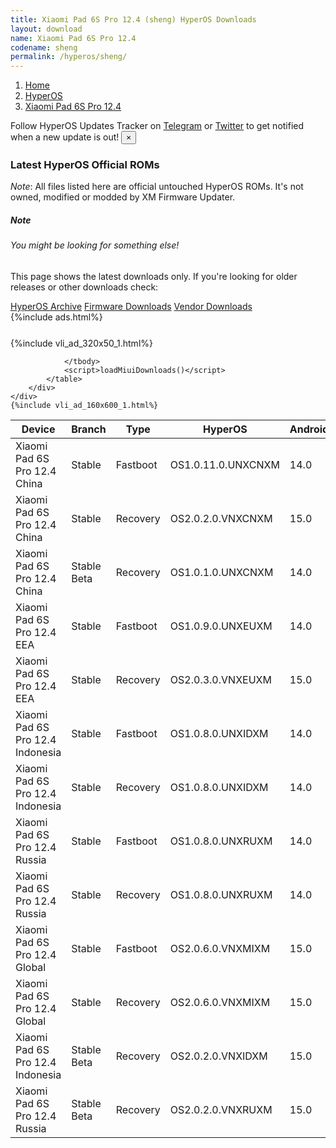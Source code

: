 ```yaml
---
title: Xiaomi Pad 6S Pro 12.4 (sheng) HyperOS Downloads
layout: download
name: Xiaomi Pad 6S Pro 12.4
codename: sheng
permalink: /hyperos/sheng/
---
```

<nav aria-label="breadcrumb">
    <ol class="breadcrumb">
        <li class="breadcrumb-item"><a href="/">Home</a></li>
        <li class="breadcrumb-item"><a href="/hyperos/">HyperOS</a></li>
        <li class="breadcrumb-item active" aria-current="page"><a href="/hyperos/sheng/">Xiaomi Pad 6S Pro 12.4</a></li>
    </ol>
</nav>
<div class="alert alert-primary alert-dismissible fade show" role="alert">
    Follow HyperOS Updates Tracker on <a href="https://t.me/MIUIUpdatesTracker" class="alert-link">Telegram</a>
     or <a href="https://twitter.com/MiFwUpdater" class="alert-link">Twitter</a> to get notified when a new update is out!
    <button type="button" class="close" data-dismiss="alert" aria-label="Close">
        <span aria-hidden="true">&times;</span>
    </button>
</div>

### Latest HyperOS Official ROMs
*Note*: All files listed here are official untouched HyperOS ROMs. It's not owned, modified or modded by XM Firmware Updater.
<div class="card">
  <div class="card-body">
    <h5 class="card-title">Note</h5>
    <h6 class="card-subtitle mb-2 text-muted">You might be looking for something else!</h6>
    <p class="card-text">This page shows the latest downloads only.
     If you're looking for older releases or other downloads check:</p>
    <a href="/archive/hyperos/sheng/" class="card-link">HyperOS Archive</a>
    <a href="/firmware/sheng/" class="card-link">Firmware Downloads</a>
    <a href="/vendor/sheng/" class="card-link">Vendor Downloads</a>
  </div>
</div>
{%include ads.html%}
<div class="row justify-content-center">
    <div class="col-10">
        <div class="table-responsive-md" style="margin-top: 25px;">
            {%include vli_ad_320x50_1.html%}
            <table id="miui" class="display dt-responsive nowrap compact table table-striped table-hover table-sm">
                <thead class="thead-dark">
                    <tr>
                        <th data-ref="device">Device</th>
                        <th data-ref="branch">Branch</th>
                        <th data-ref="type">Type</th>
                        <th data-ref="miui">HyperOS</th>
                        <th data-ref="android">Android</th>
                        <th data-ref="size">Size</th>
                        <th data-ref="size">Date</th>
                        <th data-ref="link">Link</th>
                    </tr>
                </thead>
                <tbody>
                <tr><td>Xiaomi Pad 6S Pro 12.4 China</td><td>Stable</td><td>Fastboot</td><td>OS1.0.11.0.UNXCNXM</td><td>14.0</td><td>8.1 GB</td><td>2024-09-11</td><td><a href="/hyperos/sheng/stable/OS1.0.11.0.UNXCNXM/">Download</a></td></tr>
<tr><td>Xiaomi Pad 6S Pro 12.4 China</td><td>Stable</td><td>Recovery</td><td>OS2.0.2.0.VNXCNXM</td><td>15.0</td><td>7.5 GB</td><td>2024-11-15</td><td><a href="/hyperos/sheng/stable/OS2.0.2.0.VNXCNXM/">Download</a></td></tr>
<tr><td>Xiaomi Pad 6S Pro 12.4 China</td><td>Stable Beta</td><td>Recovery</td><td>OS1.0.1.0.UNXCNXM</td><td>14.0</td><td>6.7 GB</td><td>2024-02-22</td><td><a href="/hyperos/sheng/stable beta/OS1.0.1.0.UNXCNXM/">Download</a></td></tr>
<tr><td>Xiaomi Pad 6S Pro 12.4 EEA</td><td>Stable</td><td>Fastboot</td><td>OS1.0.9.0.UNXEUXM</td><td>14.0</td><td>6.4 GB</td><td>2024-11-21</td><td><a href="/hyperos/sheng/stable/OS1.0.9.0.UNXEUXM/">Download</a></td></tr>
<tr><td>Xiaomi Pad 6S Pro 12.4 EEA</td><td>Stable</td><td>Recovery</td><td>OS2.0.3.0.VNXEUXM</td><td>15.0</td><td>5.8 GB</td><td>2024-12-03</td><td><a href="/hyperos/sheng/stable/OS2.0.3.0.VNXEUXM/">Download</a></td></tr>
<tr><td>Xiaomi Pad 6S Pro 12.4 Indonesia</td><td>Stable</td><td>Fastboot</td><td>OS1.0.8.0.UNXIDXM</td><td>14.0</td><td>6.4 GB</td><td>2024-11-21</td><td><a href="/hyperos/sheng/stable/OS1.0.8.0.UNXIDXM/">Download</a></td></tr>
<tr><td>Xiaomi Pad 6S Pro 12.4 Indonesia</td><td>Stable</td><td>Recovery</td><td>OS1.0.8.0.UNXIDXM</td><td>14.0</td><td>5.4 GB</td><td>2024-11-27</td><td><a href="/hyperos/sheng/stable/OS1.0.8.0.UNXIDXM/">Download</a></td></tr>
<tr><td>Xiaomi Pad 6S Pro 12.4 Russia</td><td>Stable</td><td>Fastboot</td><td>OS1.0.8.0.UNXRUXM</td><td>14.0</td><td>6.8 GB</td><td>2024-11-21</td><td><a href="/hyperos/sheng/stable/OS1.0.8.0.UNXRUXM/">Download</a></td></tr>
<tr><td>Xiaomi Pad 6S Pro 12.4 Russia</td><td>Stable</td><td>Recovery</td><td>OS1.0.8.0.UNXRUXM</td><td>14.0</td><td>5.4 GB</td><td>2024-11-27</td><td><a href="/hyperos/sheng/stable/OS1.0.8.0.UNXRUXM/">Download</a></td></tr>
<tr><td>Xiaomi Pad 6S Pro 12.4 Global</td><td>Stable</td><td>Fastboot</td><td>OS2.0.6.0.VNXMIXM</td><td>15.0</td><td>7.0 GB</td><td>2024-11-22</td><td><a href="/hyperos/sheng/stable/OS2.0.6.0.VNXMIXM/">Download</a></td></tr>
<tr><td>Xiaomi Pad 6S Pro 12.4 Global</td><td>Stable</td><td>Recovery</td><td>OS2.0.6.0.VNXMIXM</td><td>15.0</td><td>5.8 GB</td><td>2024-11-26</td><td><a href="/hyperos/sheng/stable/OS2.0.6.0.VNXMIXM/">Download</a></td></tr>
<tr><td>Xiaomi Pad 6S Pro 12.4 Indonesia</td><td>Stable Beta</td><td>Recovery</td><td>OS2.0.2.0.VNXIDXM</td><td>15.0</td><td>5.8 GB</td><td>2024-12-05</td><td><a href="/hyperos/sheng/stable beta/OS2.0.2.0.VNXIDXM/">Download</a></td></tr>
<tr><td>Xiaomi Pad 6S Pro 12.4 Russia</td><td>Stable Beta</td><td>Recovery</td><td>OS2.0.2.0.VNXRUXM</td><td>15.0</td><td>5.7 GB</td><td>2024-12-06</td><td><a href="/hyperos/sheng/stable beta/OS2.0.2.0.VNXRUXM/">Download</a></td></tr>

                </tbody>
                <script>loadMiuiDownloads()</script>
            </table>
        </div>
    </div>
    {%include vli_ad_160x600_1.html%}
</div>
